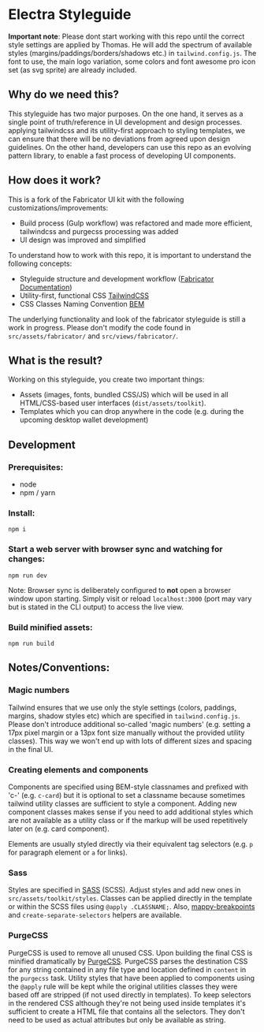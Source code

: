 # Electra Styleguide

**Important note**: Please dont start working with this repo until the correct style settings are applied by Thomas. He will add the spectrum of available styles (margins/paddings/borders/shadows etc.) in `tailwind.config.js`. The font to use, the main logo variation, some colors and font awesome pro icon set (as svg sprite) are already included. 

## Why do we need this? 

This styleguide has two major purposes. On the one hand, it serves as a single point of truth/reference in UI development and design processes. applying tailwindcss and its utility-first approach to styling templates, we can ensure that there will be no deviations from agreed upon design guidelines. On the other hand, developers can use this repo as an evolving pattern library, to enable a fast process of developing UI components.

## How does it work? 

This is a fork of the Fabricator UI kit with the following customizations/improvements:
- Build process (Gulp workflow) was refactored and made more efficient, tailwindcss and purgecss processing was added
- UI design was improved and simplified

To understand how to work with this repo, it is important to understand the following concepts: 
- Styleguide structure and development workflow ([Fabricator Documentation](http://fbrctr.github.io/docs/))
- Utility-first, functional CSS [TailwindCSS](https://tailwindcss.com)
- CSS Classes Naming Convention [BEM](http://getbem.com/introduction/)

The underlying functionality and look of the fabricator styleguide is still a work in progress. Please don't modify the code found in `src/assets/fabricator/` and `src/views/fabricator/`.

## What is the result?
Working on this styleguide, you create two important things: 
- Assets (images, fonts, bundled CSS/JS) which will be used in all HTML/CSS-based user interfaces (`dist/assets/toolkit`). 
- Templates which you can drop anywhere in the code (e.g. during the upcoming desktop wallet development)

## Development

### Prerequisites:

- node
- npm / yarn

### Install:

```
npm i
```

### Start a web server with browser sync and watching for changes: 

```
npm run dev
``` 

Note: Browser sync is deliberately configured to **not** open a browser window upon starting. Simply visit or reload `localhost:3000` (port may vary but is stated in the CLI output) to access the live view.

### Build minified assets:

```
npm run build
``` 

## Notes/Conventions: 

### Magic numbers 

Tailwind ensures that we use only the style settings (colors, paddings, margins, shadow styles etc) which are specified in `tailwind.config.js`. Please don't introduce additional so-called 'magic numbers' (e.g. setting a 17px pixel margin or a 13px font size manually without the provided utility classes). This way we won't end up with lots of different sizes and spacing in the final UI. 

### Creating elements and components 

Components are specified using BEM-style classnames and prefixed with 'c-' (e.g. `c-card`) but it is optional to set a classname because sometimes tailwind utility classes are sufficient to style a component. Adding new component classes makes sense if you need to add additional styles which are not available as a utility class or if the markup will be used repetitively later on (e.g. card component).

Elements are usually styled directly via their equivalent tag selectors (e.g. `p` for paragraph element or `a` for links).

### Sass

Styles are specified in [SASS](https://sass-lang.com/) (SCSS). Adjust styles and add new ones in `src/assets/toolkit/styles`. Classes can be applied directly in the template or within the SCSS files using `@apply .CLASSNAME;`. Also, [mappy-breakpoints](https://github.com/zellwk/mappy-breakpoints) and `create-separate-selectors` helpers are available. 

### PurgeCSS

PurgeCSS is used to remove all unused CSS. Upon building the final CSS is minified dramatically by [PurgeCSS](https://www.purgecss.com/). PurgeCSS parses the destination CSS for any string contained in any file type and location defined in `content` in the `purgecss` task. Utility styles that have been applied to components using the `@apply` rule will be kept while the original utilities classes they were based off are stripped (if not used directly in templates). To keep selectors in the rendered CSS although they're not being used inside templates it's sufficient to create a HTML file that contains all the selectors. They don't need to be used as actual attributes but only be available as string.